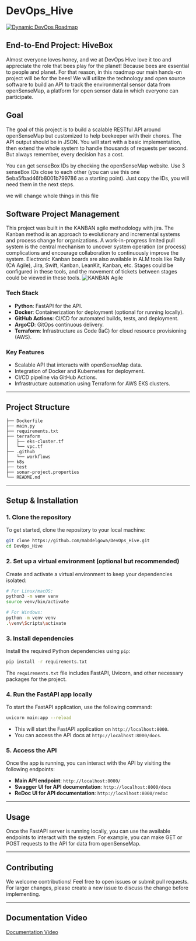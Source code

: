 # DevOps_Hive
[![Dynamic DevOps Roadmap](https://devopshive.net/badges/dynamic-devops-roadmap.svg)](https://github.com/DevOpsHiveHQ/dynamic-devops-roadmap)

## End-to-End Project: HiveBox
Almost everyone loves honey, and we at DevOps Hive love it too and appreciate the role that bees play for the planet! Because bees are essential to people and planet.
For that reason, in this roadmap our main hands-on project will be for the bees! We will utilize the technology and open source software to build an API to track the environmental sensor data from openSenseMap, a platform for open sensor data in which everyone can participate.

## Goal
The goal of this project is to build a scalable RESTful API around openSenseMap but customized to help beekeeper with their chores. The API output should be in JSON. You will start with a basic implementation, then extend the whole system to handle thousands of requests per second. But always remember, every decision has a cost.

You can get senseBox IDs by checking the openSenseMap website. Use 3 senseBox IDs close to each other (you can use this one 5eba5fbad46fb8001b799786 as a starting point). Just copy the IDs, you will need them in the next steps.

we will change whole things in this file

## Software Project Management
This project was built in the KANBAN agile methodology with jira.
The Kanban method is an approach to evolutionary and incremental systems and process change for organizations. A work-in-progress limited pull system is the central mechanism to uncover system operation (or process) complications and encourage collaboration to continuously improve the system.
Electronic Kanban boards are also available in ALM tools like Rally (CA Agile), Jira, Swift, Kanban, LeanKit, Kanban, etc. Stages could be configured in these tools, and the movement of tickets between stages could be viewed in these tools.
![KANBAN Agile](https://github.com/user-attachments/assets/8c54eb2b-42ef-4573-8154-81d3e90e3259)


### Tech Stack
- **Python**: FastAPI for the API.
- **Docker**: Containerization for deployment (optional for running locally).
- **GitHub Actions**: CI/CD for automated builds, tests, and deployment.
- **ArgoCD**: GitOps continuous delivery.
- **Terraform**: Infrastructure as Code (IaC) for cloud resource provisioning (AWS).
  
### Key Features
- Scalable API that interacts with openSenseMap data.
- Integration of Docker and Kubernetes for deployment.
- CI/CD pipeline via GitHub Actions.
- Infrastructure automation using Terraform for AWS EKS clusters.

---

## Project Structure

```
├── Dockerfile
├── main.py
├── requirements.txt
├── terraform
│   ├── eks-cluster.tf
│   └── vpc.tf
├── .github
│   └── workflows
├── k8s
├── test
├── sonar-project.properties
└── README.md
```

---

## Setup & Installation

### 1. Clone the repository
To get started, clone the repository to your local machine:

```bash
git clone https://github.com/mabdelgowa/DevOps_Hive.git
cd DevOps_Hive
```

### 2. Set up a virtual environment (optional but recommended)
Create and activate a virtual environment to keep your dependencies isolated:

```bash
# For Linux/macOS:
python3 -m venv venv
source venv/bin/activate

# For Windows:
python -m venv venv
.\venv\Scripts\activate
```

### 3. Install dependencies
Install the required Python dependencies using `pip`:

```bash
pip install -r requirements.txt
```

The `requirements.txt` file includes FastAPI, Uvicorn, and other necessary packages for the project.

### 4. Run the FastAPI app locally
To start the FastAPI application, use the following command:

```bash
uvicorn main:app --reload
```

- This will start the FastAPI application on `http://localhost:8000`.
- You can access the API docs at `http://localhost:8000/docs`.

### 5. Access the API
Once the app is running, you can interact with the API by visiting the following endpoints:

- **Main API endpoint**: `http://localhost:8000/`
- **Swagger UI for API documentation**: `http://localhost:8000/docs`
- **ReDoc UI for API documentation**: `http://localhost:8000/redoc`

---

## Usage

Once the FastAPI server is running locally, you can use the available endpoints to interact with the system. For example, you can make GET or POST requests to the API for data from openSenseMap.

---

## Contributing

We welcome contributions! Feel free to open issues or submit pull requests. For larger changes, please create a new issue to discuss the change before implementing.

---

## Documentation Video
  [Documentation Video](https://drive.google.com/file/d/1uzsoCL1jlrvrW7zh33-U50LaMx_dwRDS/view?usp=drive_link)
